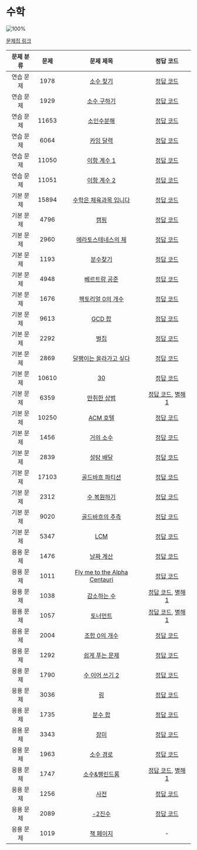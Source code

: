 # 수학

![100%](https://progress-bar.xyz/0/?scale=39&title=progress&width=500&color=babaca&suffix=/39)

[문제집 링크](https://www.acmicpc.net/workbook/view/8174)

| 문제 분류 | 문제 | 문제 제목 | 정답 코드 |
| :--: | :--: | :--: | :--: |
| 연습 문제 | 1978 | [소수 찾기](https://www.acmicpc.net/problem/1978) | [정답 코드](../0x12/solutions/1978.cpp) |
| 연습 문제 | 1929 | [소수 구하기](https://www.acmicpc.net/problem/1929) | [정답 코드](../0x12/solutions/1929.cpp) |
| 연습 문제 | 11653 | [소인수분해](https://www.acmicpc.net/problem/11653) | [정답 코드](../0x12/solutions/11653.cpp) |
| 연습 문제 | 6064 | [카잉 달력](https://www.acmicpc.net/problem/6064) | [정답 코드](../0x12/solutions/6064.cpp) |
| 연습 문제 | 11050 | [이항 계수 1](https://www.acmicpc.net/problem/11050) | [정답 코드](../0x12/solutions/11050.cpp) |
| 연습 문제 | 11051 | [이항 계수 2](https://www.acmicpc.net/problem/11051) | [정답 코드](../0x12/solutions/11051.cpp) |
| 기본 문제 | 15894 | [수학은 체육과목 입니다](https://www.acmicpc.net/problem/15894) | [정답 코드](../0x12/solutions/15894.cpp) |
| 기본 문제 | 4796 | [캠핑](https://www.acmicpc.net/problem/4796) | [정답 코드](../0x12/solutions/4796.cpp) |
| 기본 문제 | 2960 | [에라토스테네스의 체](https://www.acmicpc.net/problem/2960) | [정답 코드](../0x12/solutions/2960.cpp) |
| 기본 문제 | 1193 | [분수찾기](https://www.acmicpc.net/problem/1193) | [정답 코드](../0x12/solutions/1193.cpp) |
| 기본 문제 | 4948 | [베르트랑 공준](https://www.acmicpc.net/problem/4948) | [정답 코드](../0x12/solutions/4948.cpp) |
| 기본 문제 | 1676 | [팩토리얼 0의 개수](https://www.acmicpc.net/problem/1676) | [정답 코드](../0x12/solutions/1676.cpp) |
| 기본 문제 | 9613 | [GCD 합](https://www.acmicpc.net/problem/9613) | [정답 코드](../0x12/solutions/9613.cpp) |
| 기본 문제 | 2292 | [벌집](https://www.acmicpc.net/problem/2292) | [정답 코드](../0x12/solutions/2292.cpp) |
| 기본 문제 | 2869 | [달팽이는 올라가고 싶다](https://www.acmicpc.net/problem/2869) | [정답 코드](../0x12/solutions/2869.cpp) |
| 기본 문제 | 10610 | [30](https://www.acmicpc.net/problem/10610) | [정답 코드](../0x12/solutions/10610.cpp) |
| 기본 문제 | 6359 | [만취한 상범](https://www.acmicpc.net/problem/6359) | [정답 코드](../0x12/solutions/6359.cpp), [별해 1](../0x12/solutions/6359_1.cpp) |
| 기본 문제 | 10250 | [ACM 호텔](https://www.acmicpc.net/problem/10250) | [정답 코드](../0x12/solutions/10250.cpp) |
| 기본 문제 | 1456 | [거의 소수](https://www.acmicpc.net/problem/1456) | [정답 코드](../0x12/solutions/1456.cpp) |
| 기본 문제 | 2839 | [설탕 배달](https://www.acmicpc.net/problem/2839) | [정답 코드](../0x12/solutions/2839.cpp) |
| 기본 문제 | 17103 | [골드바흐 파티션](https://www.acmicpc.net/problem/17103) | [정답 코드](../0x12/solutions/17103.cpp) |
| 기본 문제 | 2312 | [수 복원하기](https://www.acmicpc.net/problem/2312) | [정답 코드](../0x12/solutions/2312.cpp) |
| 기본 문제 | 9020 | [골드바흐의 추측](https://www.acmicpc.net/problem/9020) | [정답 코드](../0x12/solutions/9020.cpp) |
| 기본 문제 | 5347 | [LCM](https://www.acmicpc.net/problem/5347) | [정답 코드](../0x12/solutions/5347.cpp) |
| 응용 문제 | 1476 | [날짜 계산](https://www.acmicpc.net/problem/1476) | [정답 코드](../0x12/solutions/1476.cpp) |
| 응용 문제 | 1011 | [Fly me to the Alpha Centauri](https://www.acmicpc.net/problem/1011) | [정답 코드](../0x12/solutions/1011.cpp) |
| 응용 문제 | 1038 | [감소하는 수](https://www.acmicpc.net/problem/1038) | [정답 코드](../0x12/solutions/1038.cpp), [별해 1](../0x12/solutions/1038_1.cpp) |
| 응용 문제 | 1057 | [토너먼트](https://www.acmicpc.net/problem/1057) | [정답 코드](../0x12/solutions/1057.cpp), [별해 1](../0x12/solutions/1057_1.cpp) |
| 응용 문제 | 2004 | [조합 0의 개수](https://www.acmicpc.net/problem/2004) | [정답 코드](../0x12/solutions/2004.cpp) |
| 응용 문제 | 1292 | [쉽게 푸는 문제](https://www.acmicpc.net/problem/1292) | [정답 코드](../0x12/solutions/1292.cpp) |
| 응용 문제 | 1790 | [수 이어 쓰기 2](https://www.acmicpc.net/problem/1790) | [정답 코드](../0x12/solutions/1790.cpp) |
| 응용 문제 | 3036 | [링](https://www.acmicpc.net/problem/3036) | [정답 코드](../0x12/solutions/3036.cpp) |
| 응용 문제 | 1735 | [분수 합](https://www.acmicpc.net/problem/1735) | [정답 코드](../0x12/solutions/1735.cpp) |
| 응용 문제 | 3343 | [장미](https://www.acmicpc.net/problem/3343) | [정답 코드](../0x12/solutions/3343.cpp) |
| 응용 문제 | 1963 | [소수 경로](https://www.acmicpc.net/problem/1963) | [정답 코드](../0x12/solutions/1963.cpp) |
| 응용 문제 | 1747 | [소수&amp;팰린드롬](https://www.acmicpc.net/problem/1747) | [정답 코드](../0x12/solutions/1747.cpp), [별해 1](../0x12/solutions/1747_1.cpp) |
| 응용 문제 | 1256 | [사전](https://www.acmicpc.net/problem/1256) | [정답 코드](../0x12/solutions/1256.cpp) |
| 응용 문제 | 2089 | [-2진수](https://www.acmicpc.net/problem/2089) | [정답 코드](../0x12/solutions/2089.cpp) |
| 응용 문제 | 1019 | [책 페이지](https://www.acmicpc.net/problem/1019) | - |
